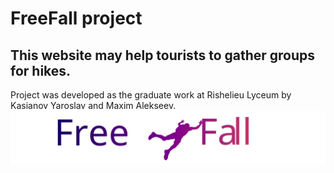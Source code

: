 # FreeFall project

## This website may help tourists to gather groups for hikes.

Project was developed as the graduate work at Rishelieu Lyceum by Kasianov Yaroslav and Maxim Alekseev.
![alt text](https://github.com/Casy7/snproject/blob/master/FreeFallApp/static/icons/FreeFallModernLogoGradient2.svg)
